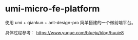 # umi-micro-fe-platform

使用 umi + qiankun + ant-design-pro 简单搭建的一个微前端平台。

具体过程参考：
https://www.yuque.com/blueju/blog/huuie8
